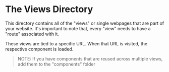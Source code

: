 # The Views Directory

This directory contains all of the "views" or single webpages that are part of your website. It's important to note that, every "view" needs to have a "route" associated with it.

These views are tied to a specific URL. When that URL is visited, the respective component is loaded.

> NOTE: If you have components that are reused across multiple views, add them to the "components" folder